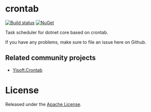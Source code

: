 # crontab

[![Build status](https://ci.appveyor.com/api/projects/status/60src7vgk6djj28d?svg=true)](https://ci.appveyor.com/project/yiteam/crontab-i5h5o)
[![NuGet](https://img.shields.io/nuget/v/Yisoft.AspNetCore.Crontab.svg?style=flat&label=nuget)](https://www.nuget.org/packages/Yisoft.AspNetCore.Crontab/)

Task scheduler for dotnet core based on crontab.

If you have any problems, make sure to file an issue here on Github.

## Related community projects
* [Yisoft.Crontab](https://github.com/yisoft/crontab)

# License
Released under the [Apache License](License.txt).